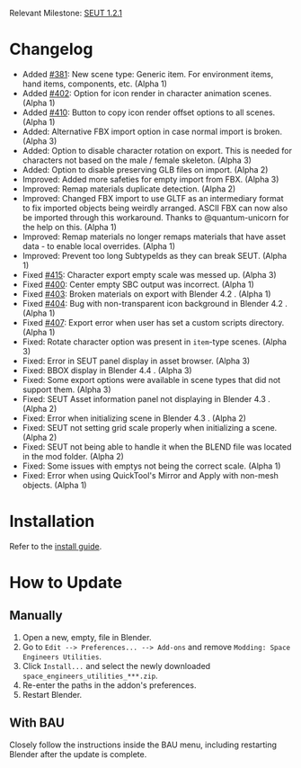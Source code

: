 Relevant Milestone: [SEUT 1.2.1](https://github.com/enenra/space-engineers-utilities/milestone/31)

# Changelog
* Added [#381](https://github.com/enenra/space-engineers-utilities/issues/381): New scene type: Generic item. For environment items, hand items, components, etc. (Alpha 1)
* Added [#402](https://github.com/enenra/space-engineers-utilities/issues/402): Option for icon render in character animation scenes. (Alpha 1)
* Added [#410](https://github.com/enenra/space-engineers-utilities/issues/410): Button to copy icon render offset options to all scenes. (Alpha 1)
* Added: Alternative FBX import option in case normal import is broken. (Alpha 3)
* Added: Option to disable character rotation on export. This is needed for characters not based on the male / female skeleton. (Alpha 3)
* Added: Option to disable preserving GLB files on import. (Alpha 2)
* Improved: Added more safeties for empty import from FBX. (Alpha 3)
* Improved: Remap materials duplicate detection. (Alpha 2)
* Improved: Changed FBX import to use GLTF as an intermediary format to fix imported objects being weirdly arranged. ASCII FBX can now also be imported through this workaround. Thanks to @quantum-unicorn for the help on this. (Alpha 1)
* Improved: Remap materials no longer remaps materials that have asset data - to enable local overrides. (Alpha 1)
* Improved: Prevent too long SubtypeIds as they can break SEUT. (Alpha 1)
* Fixed [#415](https://github.com/enenra/space-engineers-utilities/issues/415): Character export empty scale was messed up. (Alpha 3)
* Fixed [#400](https://github.com/enenra/space-engineers-utilities/issues/400): Center empty SBC output was incorrect. (Alpha 1)
* Fixed [#403](https://github.com/enenra/space-engineers-utilities/issues/403): Broken materials on export with Blender 4.2 . (Alpha 1)
* Fixed [#404](https://github.com/enenra/space-engineers-utilities/issues/404): Bug with non-transparent icon background in Blender 4.2 . (Alpha 1)
* Fixed [#407](https://github.com/enenra/space-engineers-utilities/issues/407): Export error when user has set a custom scripts directory. (Alpha 1)
* Fixed: Rotate character option was present in `item`-type scenes. (Alpha 3)
* Fixed: Error in SEUT panel display in asset browser. (Alpha 3)
* Fixed: BBOX display in Blender 4.4 . (Alpha 3)
* Fixed: Some export options were available in scene types that did not support them. (Alpha 3)
* Fixed: SEUT Asset information panel not displaying in Blender 4.3 . (Alpha 2)
* Fixed: Error when initializing scene in Blender 4.3 . (Alpha 2)
* Fixed: SEUT not setting grid scale properly when initializing a scene. (Alpha 2)
* Fixed: SEUT not being able to handle it when the BLEND file was located in the mod folder. (Alpha 2)
* Fixed: Some issues with emptys not being the correct scale. (Alpha 1)
* Fixed: Error when using QuickTool's Mirror and Apply with non-mesh objects. (Alpha 1)

# Installation
Refer to the [install guide](https://spaceengineers.wiki.gg/wiki/Modding/Tutorials/Tools/SEUT/Installation_Guide).

# How to Update
## Manually
1. Open a new, empty, file in Blender.
2. Go to `Edit --> Preferences... --> Add-ons` and remove `Modding: Space Engineers Utilities`.
3. Click `Install...` and select the newly downloaded `space_engineers_utilities_***.zip`.
4. Re-enter the paths in the addon's preferences.
5. Restart Blender.

## With BAU
Closely follow the instructions inside the BAU menu, including restarting Blender after the update is complete.